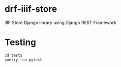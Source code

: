 # drf-iiif-store
IIIF Store Django library using Django REST Framework


# Testing

```
cd tests
poetry run pytest
```
